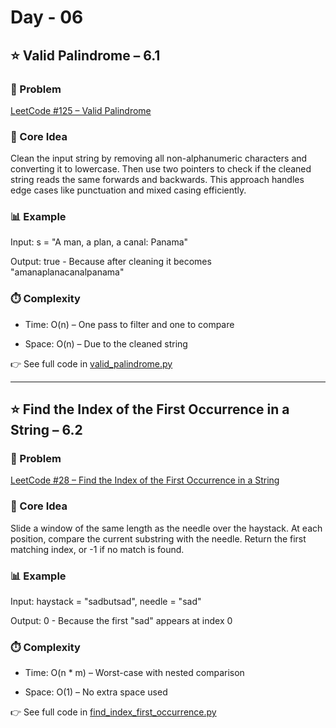 # Day - 06
## ⭐️ Valid Palindrome – 6.1
### 🔗 Problem
[LeetCode #125 – Valid Palindrome](https://leetcode.com/problems/valid-palindrome/)

### 🧠 Core Idea
Clean the input string by removing all non-alphanumeric characters and converting it to lowercase.
Then use two pointers to check if the cleaned string reads the same forwards and backwards.
This approach handles edge cases like punctuation and mixed casing efficiently.

### 📊 Example
Input: s = "A man, a plan, a canal: Panama"

Output: true - Because after cleaning it becomes "amanaplanacanalpanama"

### ⏱️ Complexity
- Time: O(n) – One pass to filter and one to compare

- Space: O(n) – Due to the cleaned string

👉 See full code in [valid_palindrome.py](https://github.com/lyushher/LeetCode-Python-Easy-DSA/blob/main/day-06/valid_palindrome.py)

---

## ⭐️ Find the Index of the First Occurrence in a String – 6.2
### 🔗 Problem
[LeetCode #28 – Find the Index of the First Occurrence in a String](https://leetcode.com/problems/find-the-index-of-the-first-occurrence-in-a-string/)

### 🧠 Core Idea
Slide a window of the same length as the needle over the haystack.
At each position, compare the current substring with the needle.
Return the first matching index, or -1 if no match is found.

### 📊 Example
Input: haystack = "sadbutsad", needle = "sad"

Output: 0 - Because the first "sad" appears at index 0

### ⏱️ Complexity
- Time: O(n * m) – Worst-case with nested comparison

- Space: O(1) – No extra space used

👉 See full code in [find_index_first_occurrence.py](https://github.com/lyushher/LeetCode-Python-Easy-DSA/blob/main/day-06/find_index_first_occurrence.py)
